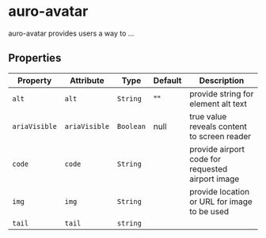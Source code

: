 # auro-avatar

auro-avatar provides users a way to ...

## Properties

| Property      | Attribute     | Type      | Default | Description                                      |
|---------------|---------------|-----------|---------|--------------------------------------------------|
| `alt`         | `alt`         | `String`  | ""      | provide string for element alt text              |
| `ariaVisible` | `ariaVisible` | `Boolean` | null    | true value reveals content to screen reader      |
| `code`        | `code`        | `String`  |         | provide airport code for requested airport image |
| `img`         | `img`         | `String`  |         | provide location or URL for image to be used     |
| `tail`        | `tail`        | `string`  |         |                                                  |
